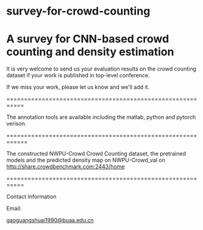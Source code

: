 # survey-for-crowd-counting

A survey for CNN-based crowd counting and density estimation 
===========================================================

It is very welcome to send us your evaluation results on the crowd counting dataset if your work is published in top-level conference.

If we miss your work, please let us know and we'll add it.

===========================================================

The annotation tools are available including the matlab, python and pytorch verison.

============================================================

The constructed NWPU-Crowd Crowd Counting dataset, the pretrained models and the predicted density map on NWPU-Crowd_val on http://share.crowdbenchmark.com:2443/home 

===========================================================

Contact Information

Email:  

gaoguangshuai1990@buaa.edu.cn



